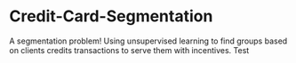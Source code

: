 # Credit-Card-Segmentation
A segmentation problem! Using unsupervised learning to find groups based on clients credits transactions to serve them with incentives.
Test
